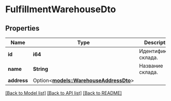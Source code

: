 # FulfillmentWarehouseDto

## Properties

Name | Type | Description | Notes
------------ | ------------- | ------------- | -------------
**id** | **i64** | Идентификатор склада. | 
**name** | **String** | Название склада. | 
**address** | Option<[**models::WarehouseAddressDto**](WarehouseAddressDTO.md)> |  | [optional]

[[Back to Model list]](../README.md#documentation-for-models) [[Back to API list]](../README.md#documentation-for-api-endpoints) [[Back to README]](../README.md)


